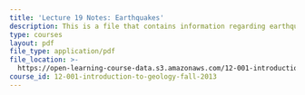 ```yaml
---
title: 'Lecture 19 Notes: Earthquakes'
description: This is a file that contains information regarding earthquakes.
type: courses
layout: pdf
file_type: application/pdf
file_location: >-
  https://open-learning-course-data.s3.amazonaws.com/12-001-introduction-to-geology-fall-2013/8271452e03553099040a97e005b199ac_MIT12_001F13_Lec19Notes.pdf
course_id: 12-001-introduction-to-geology-fall-2013
---
```

